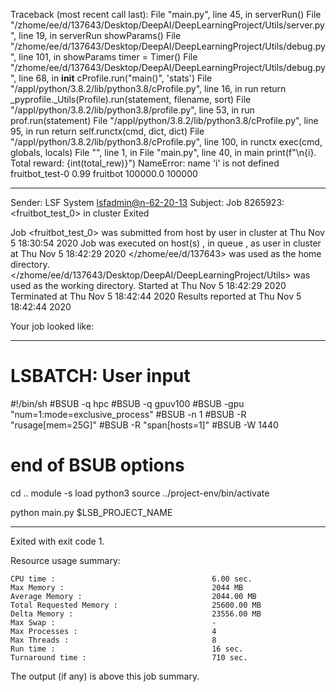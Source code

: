 Traceback (most recent call last):
  File "main.py", line 45, in <module>
    serverRun()
  File "/zhome/ee/d/137643/Desktop/DeepAI/DeepLearningProject/Utils/server.py", line 19, in serverRun
    showParams()
  File "/zhome/ee/d/137643/Desktop/DeepAI/DeepLearningProject/Utils/debug.py", line 101, in showParams
    timer = Timer()
  File "/zhome/ee/d/137643/Desktop/DeepAI/DeepLearningProject/Utils/debug.py", line 68, in __init__
    cProfile.run("main()", 'stats')
  File "/appl/python/3.8.2/lib/python3.8/cProfile.py", line 16, in run
    return _pyprofile._Utils(Profile).run(statement, filename, sort)
  File "/appl/python/3.8.2/lib/python3.8/profile.py", line 53, in run
    prof.run(statement)
  File "/appl/python/3.8.2/lib/python3.8/cProfile.py", line 95, in run
    return self.runctx(cmd, dict, dict)
  File "/appl/python/3.8.2/lib/python3.8/cProfile.py", line 100, in runctx
    exec(cmd, globals, locals)
  File "<string>", line 1, in <module>
  File "main.py", line 40, in main
    print(f"\n{i}. Total reward: {int(total_rew)}")
NameError: name 'i' is not defined
fruitbot_test-0 0.99 fruitbot 100000.0 100000

------------------------------------------------------------
Sender: LSF System <lsfadmin@n-62-20-13>
Subject: Job 8265923: <fruitbot_test_0> in cluster <dcc> Exited

Job <fruitbot_test_0> was submitted from host <n-62-30-6> by user <s183905> in cluster <dcc> at Thu Nov  5 18:30:54 2020
Job was executed on host(s) <n-62-20-13>, in queue <gpuv100>, as user <s183905> in cluster <dcc> at Thu Nov  5 18:42:29 2020
</zhome/ee/d/137643> was used as the home directory.
</zhome/ee/d/137643/Desktop/DeepAI/DeepLearningProject/Utils> was used as the working directory.
Started at Thu Nov  5 18:42:29 2020
Terminated at Thu Nov  5 18:42:44 2020
Results reported at Thu Nov  5 18:42:44 2020

Your job looked like:

------------------------------------------------------------
# LSBATCH: User input
#!/bin/sh
#BSUB -q hpc
#BSUB -q gpuv100
#BSUB -gpu "num=1:mode=exclusive_process"
#BSUB -n 1
#BSUB -R "rusage[mem=25G]"
#BSUB -R "span[hosts=1]"
#BSUB -W 1440
# end of BSUB options
cd ..
module -s load python3
source ../project-env/bin/activate

python main.py $LSB_PROJECT_NAME


------------------------------------------------------------

Exited with exit code 1.

Resource usage summary:

    CPU time :                                   6.00 sec.
    Max Memory :                                 2044 MB
    Average Memory :                             2044.00 MB
    Total Requested Memory :                     25600.00 MB
    Delta Memory :                               23556.00 MB
    Max Swap :                                   -
    Max Processes :                              4
    Max Threads :                                8
    Run time :                                   16 sec.
    Turnaround time :                            710 sec.

The output (if any) is above this job summary.

